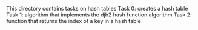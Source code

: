 This directory contains tasks on hash tables
Task 0: creates a hash table
Task 1: algorithm that implements the djb2 hash function algorithm
Task 2: function that returns the index of a key in a hash table

